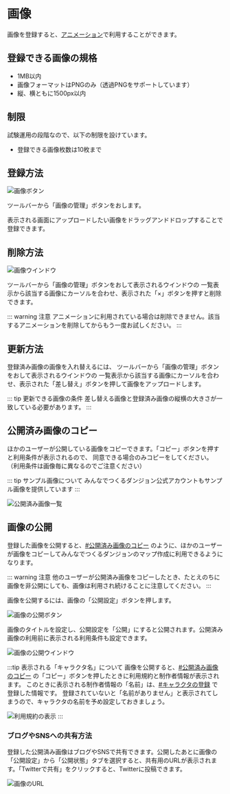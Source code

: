 # 画像

画像を登録すると、[アニメーション](/guide/animation/)で利用することができます。

## 登録できる画像の規格

- 1MB以内
- 画像フォーマットはPNGのみ（透過PNGをサポートしています）
- 縦、横ともに1500px以内

## 制限
試験運用の段階なので、以下の制限を設けています。

- 登録できる画像枚数は10枚まで

## 登録方法
![画像ボタン](./images/texture-navbar.png)

ツールバーから「画像の管理」ボタンをおします。

表示される画面にアップロードしたい画像をドラッグアンドドロップすることで登録できます。

## 削除方法
![画像ウインドウ](./images/texture-window.png)

ツールバーから「画像の管理」ボタンをおして表示されるウインドウの
一覧表示から該当する画像にカーソルを合わせ、表示された「×」ボタンを押すと削除できます。

::: warning 注意
アニメーションに利用されている場合は削除できません。該当するアニメーションを削除してからもう一度お試しください。
:::

## 更新方法
登録済み画像の画像を入れ替えるには、
ツールバーから「画像の管理」ボタンをおして表示されるウインドウの
一覧表示から該当する画像にカーソルを合わせ、表示された「差し替え」ボタンを押して画像をアップロードします。

::: tip 更新できる画像の条件
差し替える画像と登録済み画像の縦横の大きさが一致している必要があります。
:::

## 公開済み画像のコピー
ほかのユーザーが公開している画像をコピーできます。「コピー」ボタンを押すと利用条件が表示されるので、
同意できる場合のみコピーをしてください。
（利用条件は画像毎に異なるのでご注意ください）

::: tip サンプル画像について
みんなでつくるダンジョン公式アカウントもサンプル画像を提供しています
:::

![公開済み画像一覧](./images/texture-pub-items.png)


## 画像の公開
登録した画像を公開すると、[#公開済み画像のコピー](#公開済み画像のコピー) のように、ほかのユーザーが画像をコピーしてみんなでつくるダンジョンのマップ作成に利用できるようになります。

::: warning 注意
他のユーザーが公開済み画像をコピーしたとき、たとえのちに画像を非公開にしても、画像は利用され続けることに注意してください。
:::

画像を公開するには、画像の「公開設定」ボタンを押します。

![画像の公開ボタン](./images/texture-pub-button.png)

画像のタイトルを設定し、公開設定を「公開」にすると公開されます。公開済み画像の利用前に表示される利用条件も設定できます。

![画像の公開ウインドウ](./images/texture-pub-window.png)

:::tip 表示される「キャラクタ名」について
画像を公開すると、[#公開済み画像のコピー](#公開済み画像のコピー) の「コピー」ボタンを押したときに利用規約と制作者情報が表示されます。
このときに表示される制作者情報の「名前」は、[#キャラクタの登録](/guide/avatar/#キャラクタの登録) で登録した情報です。
登録されていないと「名前がありません」と表示されてしまうので、キャラクタの名前を予め設定しておきましょう。

![利用規約の表示](./images/texture-license-view.png)
:::

### ブログやSNSへの共有方法
登録した公開済み画像はブログやSNSで共有できます。公開したあとに画像の「公開設定」から「公開状態」タブを選択すると、共有用のURLが表示されます。「Twitterで共有」をクリックすると、Twitterに投稿できます。

![画像のURL](./images/texture-url.png)
